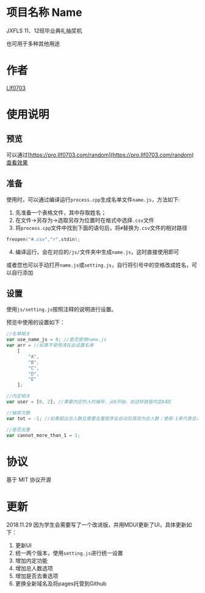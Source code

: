 # 项目名称 Name

JXFLS 11、12班毕业典礼抽奖机

也可用于多种其他用途

# 作者

[Llf0703](https://llf0703.com)

# 使用说明

## 预览

可以通过[https://pro.llf0703.com/random](https://pro.llf0703.com/random)查看效果

## 准备

使用时，可以通过编译运行``process.cpp``生成名单文件``name.js``，方法如下:

1. 先准备一个表格文件，其中存取姓名；
2. 在文件->另存为->选取另存为位置时在格式中选择``.csv``文件
3. 将``process.cpp``文件中找到下面的语句后，将``#``替换为``.csv``文件的相对路径
```cpp
freopen("#.csv","r",stdin);
```
4. 编译运行，会在对应的``/js/``文件夹中生成``name.js``，这时直接使用即可

或者您也可以手动打开``name.js``或``setting.js``，自行将引号中的空格改成姓名，可以自行添加

## 设置

使用``js/setting.js``按照注释的说明进行设置。

预览中使用的设置如下：

```js
//名单相关
var use_name_js = 0; //是否使用name.js
var arr = //如果不使用清在此设置名单
    [
        "A",
        "B",
        "C",
        "D",
        "E"
    ];

//内定相关
var user = [0, 2]; //需要内定的人的编号，从0开始。如这样就是内定A和C

//抽奖次数
var tot = -1; //如果超出总人数且需要去重程序会自动将其改为总人数；使用-1来代表总人数

//是否去重
var cannot_more_than_1 = 1;
```

# 协议

基于 MIT 协议开源

# 更新

2018.11.29 因为学生会需要写了一个改进版，并用MDUI更新了UI，具体更新如下：

1. 更新UI
2. 统一两个版本，使用``setting.js``进行统一设置
3. 增加内定功能
4. 增加总人数选项
5. 增加是否去重选项
6. 更换全新域名及将pages托管到Github